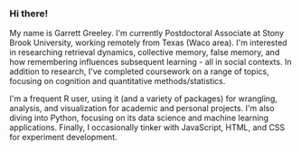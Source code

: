 ### Hi there!

My name is Garrett Greeley. I'm currently Postdoctoral Associate at Stony Brook University, working remotely from Texas (Waco area). I'm interested in researching retrieval dynamics, collective memory, false memory, and how remembering influences subsequent learning - all in social contexts. In addition to research, I've completed coursework on a range of topics, focusing on cognition and quantitative methods/statistics.

I'm a frequent R user, using it (and a variety of packages) for wrangling, analysis, and visualization for academic and personal projects. I'm also diving into Python, focusing on its data science and machine learning applications. Finally, I occasionally tinker with JavaScript, HTML, and CSS for experiment development.
